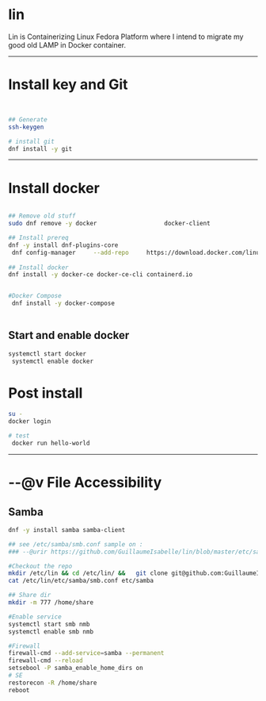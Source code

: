 # lin
Lin is Containerizing Linux Fedora Platform where I intend to migrate my good old LAMP in Docker container.


___

# Install key and Git
```bash


## Generate 
ssh-keygen

# install git
dnf install -y git


```

____


# Install docker
```bash

## Remove old stuff
sudo dnf remove -y docker                   docker-client                   docker-client-latest                   docker-common                   docker-latest                   docker-latest-logrotate                   docker-logrotate                   docker-selinux                   docker-engine-selinux                   docker-engine

## Install prereq
dnf -y install dnf-plugins-core
 dnf config-manager     --add-repo     https://download.docker.com/linux/fedora/docker-ce.repo
 
## Install docker
dnf install -y docker-ce docker-ce-cli containerd.io


#Docker Compose
 dnf install -y docker-compose
 
```

## Start and enable docker

```bash
systemctl start docker
 systemctl enable docker
```


# Post install
```bash
su -
docker login

# test
 docker run hello-world

```


___
# --@v File Accessibility
## Samba
```bash
dnf -y install samba samba-client

## see /etc/samba/smb.conf sample on : 
### --@urir https://github.com/GuillaumeIsabelle/lin/blob/master/etc/samba/smb.conf

#Checkout the repo
mkdir /etc/lin && cd /etc/lin/ &&   git clone git@github.com:GuillaumeIsabelle/lin.git .
cat /etc/lin/etc/samba/smb.conf etc/samba

## Share dir
mkdir -m 777 /home/share

#Enable service
systemctl start smb nmb
systemctl enable smb nmb

#Firewall
firewall-cmd --add-service=samba --permanent
firewall-cmd --reload
setsebool -P samba_enable_home_dirs on
# SE
restorecon -R /home/share
reboot

```